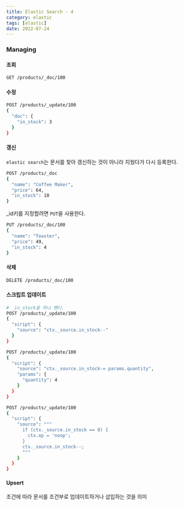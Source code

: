 ```yaml
---
title: Elastic Search - 4
category: elastic
tags: [elastic]
date: 2022-07-24
---
```


### Managing

#### 조회

```bash
GET /products/_doc/100
```

#### 수정

```bash
POST /products/_update/100
{
  "doc": {
    "in_stock": 3
  }
}
```

#### 갱신

`elastic search`는 문서를 찾아 갱신하는 것이 아니라 지웠다가 다시 등록한다.

```bash
POST /products/_doc
{
  "name": "Coffee Maker",
  "price": 64,
  "in_stock": 10
}
```

\_id키를 지정할려면 `PUT`을 사용한다.

```bash
PUT /products/_doc/100
{
  "name": "Toaster",
  "price": 49,
  "in_stock": 4
}
```

#### 삭제

```bash
DELETE /products/_doc/100
```

#### 스크립트 업데이트

```bash
# _in_stock을 하나 뺀다.
POST /products/_update/100
{
  "script": {
    "source": "ctx._source.in_stock--"
  }
}
```

```bash
POST /products/_update/100
{
  "script": {
    "source": "ctx._source.in_stock-= params.quantity",
    "params": {
      "quantity": 4
    }
  }
}
```

```bash
POST /products/_update/100
{
  "script": {
    "source": """
      if (ctx._source.in_stock == 0) {
        ctx.op = 'noop';
      }
      ctx._source.in_stock--;
      """
    }
  }
}
```

#### Upsert

조건에 따라 문서를 조건부로 업데이트하거나 삽입하는 것을 의미
